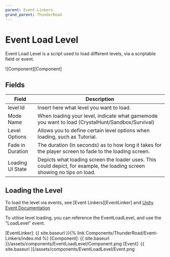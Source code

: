 ```yaml
---
parent: Event-Linkers
grand_parent: ThunderRoad
---
```

# Event Load Level

Event Load Level is a script used to load different levels, via a scriptable field or event.

![Component][Component]

## Fields

| Field                       | Description
| ---                         | ---
| level Id                    | Insert here what level you want to load.
| Mode Name                   | When loading your level, indicate what gamemode you want to load (CrystalHunt/Sandbox/Survival)
| Level Options               | Allows you to define certain level options when loading, such as Tutorial.
| Fade in Duration            | The duration (in seconds) as to how long it takes for the player screen to fade to the loading screen.
| Loading UI State            | Depicts what loading screen the loader uses. This could depict, for example, the loading screen showing no tips on load.


## Loading the Level

To load the level via events, see [Event Linkers][EventLinker] and [Unity Event Documentation](https://docs.unity3d.com/Manual/UnityEvents.html)

To utilise level loading, you can reference the EventLoadLevel, and use the "LoadLevel" event.


[EventLinker]:  {{ site.baseurl }}{% link Components/ThunderRoad/Event-Linkers/index.md %}
[Component]: {{ site.baseurl }}/assets/components/EventLoadLevel/Component.png
[Event]: {{ site.baseurl }}/assets/components/EventLoadLevel/Event.png